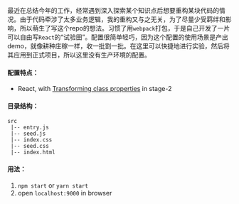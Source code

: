 最近在总结今年的工作，经常遇到深入探索某个知识点后想要重构某块代码的情况。由于代码牵涉了太多业务逻辑，我的重构又与之无关，为了尽量少受羁绊和影响，所以萌生了写这个repo的想法。习惯了用`webpack`打包，于是自己开发了一片可以自由写`React`的“试验田”。配置很简单轻巧，因为这个配置的使用场景是产出demo，就像耕种庄稼一样，收一批割一批。在这里可以快捷地进行实验，然后将其应用到正式项目，所以这里没有生产环境的配置。

#### 配置特点：
* React, with [Transforming class properties](http://babeljs.io/docs/plugins/transform-class-properties/) in stage-2

#### 目录结构：
```
src
 |-- entry.js
 |-- seed.js
 |-- index.css
 |-- seed.css
 |-- index.html
```

#### 用法：

1. `npm start` or `yarn start`
2. open `localhost:9000` in browser

